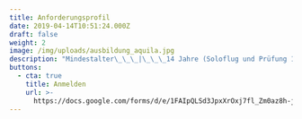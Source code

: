 ```yaml
---
title: Anforderungsprofil
date: 2019-04-14T10:51:24.000Z
draft: false
weight: 2
image: /img/uploads/ausbildung_aquila.jpg
description: "Mindestalter\_\_\_|\_\_\_14 Jahre (Soloflug und Prüfung 16 Jahre)\n\nMindestflugstunden\_\_\_|\_\_\_45 Stunden\n\nKosten\_\_\_|\_\_\_CHF 20'000.– bis 25'000.–\n\nAusbildungsdauer\_\_\_|\_\_\_1 bis 2 Jahre\n\nGesundheit\_\_\_|\_\_\_Medical Class 2"
buttons:
  - cta: true
    title: Anmelden
    url: >-
      https://docs.google.com/forms/d/e/1FAIpQLSd3JpxXrOxj7fl_Zm0az8h-jQsAsB1TOEE2-HsOPYoi29qRUw/viewform
---
```


